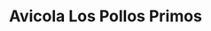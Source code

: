 ---
title: "Avicola Los Pollos Primos"
url: /buenos-aires/avicola-los-pollos-primos/
shop: alimentos congelados
---